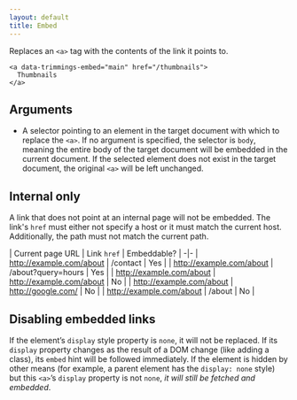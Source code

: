 ```yaml
---
layout: default
title: Embed
---
```

Replaces an `<a>` tag with the contents of the link it points to.

    <a data-trimmings-embed="main" href="/thumbnails">
      Thumbnails
    </a>

## Arguments

- A selector pointing to an element in the target document with which to replace the `<a>`. If no argument is specified, the selector is `body`, meaning the entire body of the target document will be embedded in the current document. If the selected element does not exist in the target document, the original `<a>` will be left unchanged.

## Internal only

A link that does not point at an internal page will not be embedded. The link's `href` must either not specify a host or it must match the current host. Additionally, the path must not match the current path.

| Current page URL | Link `href` | Embeddable? |
-|-
| http://example.com/about | /contact | Yes |
| http://example.com/about | /about?query=hours | Yes |
| http://example.com/about | http://example.com/about | No |
| http://example.com/about | http://google.com/  | No |
| http://example.com/about | /about | No |

## Disabling embedded links

If the element’s `display` style property is `none`, it will not be replaced. If its `display` property changes as the result of a DOM change (like adding a class), its `embed` hint will be followed immediately. If the element is hidden by other means (for example, a parent element has the `display: none` style) but this `<a>`’s `display` property is not `none`, _it will still be fetched and embedded_.

